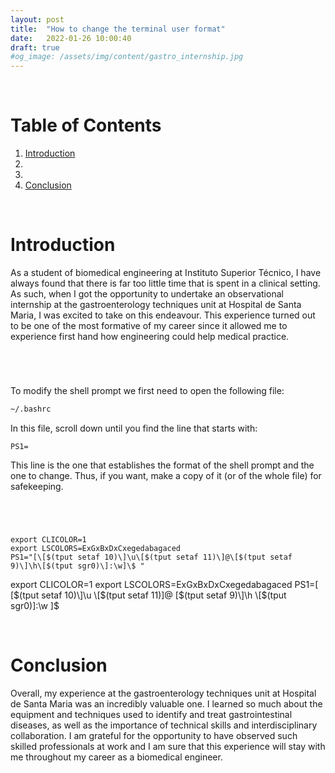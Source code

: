 ```yaml
---
layout: post
title:  "How to change the terminal user format"
date:   2022-01-26 10:00:40
draft: true
#og_image: /assets/img/content/gastro_internship.jpg
---
```



<br />


# Table of Contents
1. [Introduction](#introduction)
2. [](#)
3. [](#)
4. [Conclusion](#conclusion)


<br />

# Introduction

As a student of biomedical engineering at Instituto Superior Técnico, I have always found that there is far too little time that is spent in a clinical setting. As such, when I got the opportunity to undertake an observational internship at the gastroenterology techniques unit at Hospital de Santa Maria, I was excited to take on this endeavour. This experience turned out to be one of the most formative of my career since it allowed me to experience first hand how engineering could help medical practice.

<br />

# 

To modify the shell prompt we first need to open the following file: 
```bash 
~/.bashrc 
```
In this file, scroll down until you find the line that starts with: 
```
PS1=
```

This line is the one that establishes the format of the shell prompt and the one to change. Thus, if you want, make a copy of it (or of the whole file) for safekeeping.



<br />

# 

```
export CLICOLOR=1
export LSCOLORS=ExGxBxDxCxegedabagaced
PS1="[\[$(tput setaf 10)\]\u\[$(tput setaf 11)\]@\[$(tput setaf 9)\]\h\[$(tput sgr0)\]:\w]\$ "
```

export CLICOLOR=1
export LSCOLORS=ExGxBxDxCxegedabagaced
PS1=[
    \[$(tput setaf 10)\]\u
    \[$(tput setaf 11)\]@
    \[$(tput setaf 9)\]\h
    \[$(tput sgr0)\]:\w
    ]\$


<br />

# Conclusion

Overall, my experience at the gastroenterology techniques unit at Hospital de Santa Maria was an incredibly valuable one. I learned so much about the equipment and techniques used to identify and treat gastrointestinal diseases, as well as the importance of technical skills and interdisciplinary collaboration. I am grateful for the opportunity to have observed such skilled professionals at work and I am sure that this experience will stay with me throughout my career as a biomedical engineer.
